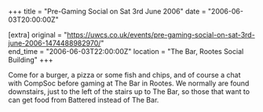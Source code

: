 +++
title = "Pre-Gaming Social on Sat 3rd June 2006"
date = "2006-06-03T20:00:00Z"

[extra]
original = "https://uwcs.co.uk/events/pre-gaming-social-on-sat-3rd-june-2006-1474488982970/"    
end_time = "2006-06-03T22:00:00Z"
location = "The Bar, Rootes Social Building"
+++

Come for a burger, a pizza or some fish and chips, and of course a chat with CompSoc before gaming at The Bar in Rootes. We normally are found downstairs, just to the left of the stairs up to The Bar, so those that want to can get food from Battered instead of The Bar.

